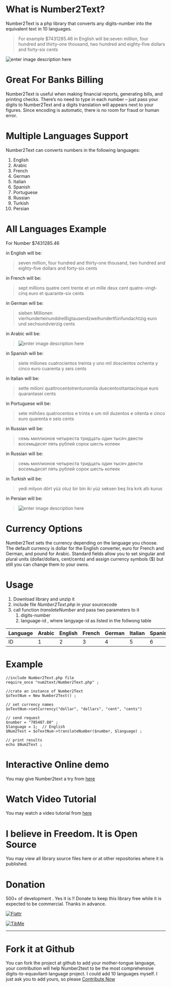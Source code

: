 # What is Number2Text?
Number2Text is a php library that converts any digits-number into the equivalent text in 10 languages.

> For example $7431285.46 in English will be:seven million, four hundred and thirty-one thousand, two hundred and eighty-five dollars and forty-six cents

![enter image description here](http://egy1st.com/myhub/images/number2text.gif)

# Great For Banks Billing
Number2Text is useful when making financial reports, generating bills, and printing checks. There’s no need to type in each number – just pass your digits to Number2Text and a digits translation will appears next to your figures. Since encoding is automatic, there is no room for fraud or human error.

# Multiple Languages Support
Number2Text can converts numbers in the following languages:

1.  English
2.  Arabic
3.  French
4.  German
5.  Italian
6.  Spanish
7.  Portuguese
8.  Russian
9.  Turkish
10.  Persian

# All Languages Example
For Number $7431285.46

in English will be:

> seven million, four hundred and thirty-one thousand, two hundred and eighty-five dollars and forty-six cents

in French will be:

> sept millions quatre cent trente et un mille deux cent quatre-vingt-cinq euro et quarante-six cents

in German will be:

> sieben Millionen vierhunderteinunddreißigtausendzweihundertfünfundachtzig euro und sechsundvierzig cents

in Arabic will be:

> ![enter image description here](http://egy1st.com/myhub/images/num2text_arabic.jpg)

in Spanish will be:

> siete millones cuatrocientos treinta y uno mil doscientos ochenta y cinco euro cuarenta y seis cents

in Italian will be:

> sette milioni quattrocentotrentunomila duecentoottantacinque euro quarantasei cents

in Portuguese will be:

> sete milhões quatrocentos e trinta e um mil duzentos e oitenta e cinco euro quarenta e seis cents

in Russian will be:

> семь миллионов четыреста тридцать один тысяч двести восемьдесят пять рублей сорок шесть копеек

in Russian will be:

> семь миллионов четыреста тридцать один тысяч двести восемьдесят пять рублей сорок шесть копеек

in Turkish will be:

> yedi milyon dört yüz otuz bir bin iki yüz seksen beş lira kırk altı kurus

in Persian will be:

> ![enter image description here](http://egy1st.com/myhub/images/num2text_persian.png)

# Currency Options
Number2Text sets the currency depending on the language you choose. The default currency is dollar for the English converter, euro for French and German, and pound for Arabic. Standard fields allow you to set singular and plural units (dollar/dollars, cent/cents) and assign currency symbols ($) but still you can change them to your owns.

# Usage
1.  Download library and unzip it
2.  include file _Number2Text.php_ in your sourcecode
3.  call function _translateNumber_ and pass two parameters to it
    1.  digits-number
    2.  language-id , where langyage-id as listed in the follwong table



| Language | Arabic | English | French | German | Italian | Spanish | Portuguese | Russian | Turkish | Persian |
| -------- |------- |-------- |------- |------- |-------- |-------- |----------- |-------- |-------- |-------- |
| ID       | 1      | 2       | 3      | 4      | 5       | 6       | 7          | 8       | 9       | 10      |


# Example

    //include Number2Text.php file
    require_once "num2text/Number2Text.php" ; 

    //crate an instance of Number2Text
    $oTextNum = New Number2Text() ;

    // set currency names
    $oTextNum->setCurrency("dollar", "dollars", "cent", "cents")

    // send request
    $number = "785487.80" ;
    $language = 1;  // English
    $Num2Text = $oTextNum->translateNumber($number, $language) ;

    // print results
    echo $Num2Text ;

# Interactive Online demo
You may give Number2text a try from [here](http://demo.egy1st.com/num2text/)

# Watch Video Tutorial
You may watch a video tutorial from [here](https://vimeo.com/87768516)

# I believe in Freedom. It is Open Source
You may view all library source files here or at other repositories where it is published.

# Donation
500+ of development . Yes it is !! Donate to keep this library free while it is expected to be commercial. Thanks in advance.

[![Flattr](http://button.flattr.com/flattr-badge-large.png)](https://flattr.com/submit/auto?fid=w7r2ev&url=http%3A%2F%2Fegy1st.com)

[![TibMe](http://egy1st.com/myhub/images/tib-btn.png)](https://tib.me/mytibs9YhLYtrVhQkmTdbDS51H54WyrxTx)

* * *

# Fork it at Github

You can fork the project at github to add your mother-tongue language, your contribution will help Number2text to be the most comprehensive digits-to-equavilant-language project. I could add 10 languages myself. I just ask you to add yours, so please [Contribute Now](https://github.com/egy1st/Number2Text)

